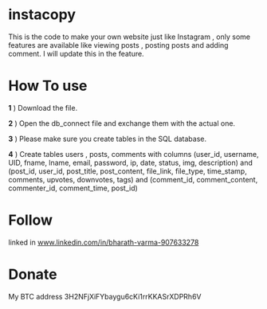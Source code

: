 
# instacopy
This is the code to make your own website just like Instagram , only some features are available like viewing posts , posting posts and adding comment. I will update this in the feature.
# How To use
**1** )  Download the file.

**2** ) Open the db_connect file and exchange them with the actual one.

**3** ) Please make sure you create tables in the SQL database.

**4** ) Create tables users , posts, comments with columns (user_id, username, UID, fname, lname, email, password, ip, date, status, img, description) and (post_id, user_id, post_title, post_content, file_link, file_type, time_stamp, comments, upvotes, downvotes, tags) and (comment_id, comment_content, commenter_id, comment_time, post_id)
 
# Follow

linked in www.linkedin.com/in/bharath-varma-907633278

# Donate 

My BTC address 3H2NFjXiFYbaygu6cKi1rrKKASrXDPRh6V
